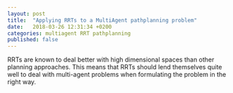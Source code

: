 ```yaml
---
layout: post
title:  "Applying RRTs to a MultiAgent pathplanning problem"
date:   2018-03-26 12:31:34 +0200
categories: multiagent RRT pathplanning
published: false
---
```


RRTs are known to deal better with high dimensional spaces than other planning approaches. This means that RRTs should lend themselves quite well to deal with multi-agent problems when formulating the problem in the right way.

